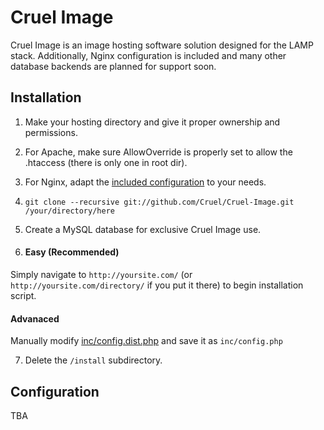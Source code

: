 # Cruel Image

Cruel Image is an image hosting software solution designed for the LAMP stack. Additionally, Nginx configuration is included and many other database backends are planned for support soon.

## Installation

1. Make your hosting directory and give it proper ownership and permissions.
2. For Apache, make sure AllowOverride is properly set to allow the .htaccess (there is only one in root dir).
3. For Nginx, adapt the [included configuration](https://github.com/Cruel/Cruel-Image/blob/master/nginx.conf) to your needs.
4. `git clone --recursive git://github.com/Cruel/Cruel-Image.git /your/directory/here`
5. Create a MySQL database for exclusive Cruel Image use.

6. #### Easy (Recommended)
Simply navigate to `http://yoursite.com/` (or `http://yoursite.com/directory/` if you put it there) to begin installation script.
#### Advanaced
Manually modify [inc/config.dist.php](https://github.com/Cruel/Cruel-Image/blob/master/inc/config.dist.php) and save it as `inc/config.php`

7. Delete the `/install` subdirectory.

## Configuration

TBA